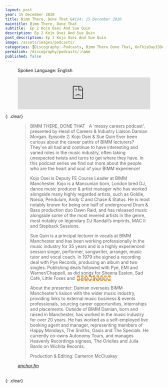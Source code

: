 ```yaml
---
layout: post
year: 15 December 2020
title: Bimm There, Done That &#124; 15 December 2020
maintitle: Bimm There, Done That
subtitle:  Ep 2 Kojo Osei And Sue Quin
description: Ep 2 Kojo Osei And Sue Quin
post_description: Ep 2 Kojo Osei And Sue Quin
image: /assets/images/podcasts/
categories: [Discography:-Podcasts, Bimm There Done That, OnThisDay15December]
permalink: /discography/podcasts/:name
published: false
---
```


<figure class="fig3">
<p>Spoken Language: English</p>
<iframe src="https://anchor.fm/bimmmanchester/embed/episodes/Bimm-There--Done-That---Ep-2-Kojo-Osei-And-Sue-Quin-enr544/a-a44nsnn" height="102px" width="100%" frameborder="0" scrolling="no"></iframe>
</figure>

{: .clear}

<figure class="fig3">
<blockquote>
<p>BIMM THERE, DONE THAT &nbsp;&nbsp;A 'messy careers podcast', presented by Head of Careers &amp; Industry Liaison Damian Morgan. Episode 2: Kojo Osei &amp; Sue Quin Ever been curious about the career paths of BIMM lecturers? They've all had and continue to have interesting and varied roles in the music industry, often taking unexpected twists and turns to get where they have. In this podcast series we find out more about the people who are the heart and soul of your BIMM experience!</p>
<p>Kojo Osei is Deputy FE Course Leader at BIMM Manchester. Kojo is a Mancunian born, London bred DJ, dance music producer &amp; artist manager who has worked alongside many highly regarded artists, such as Goldie, Noisia, Pendulum, Andy C and Chase &amp; Status. He is most notably known for being one half of underground Drum &amp; Bass production duo Dawn Raid, and has released music alongside some of the most revered artists in the genre, most notably on legendary DJ Randall’s imprints, MAC II and Stepback Sessions.</p>
<p>Sue Quin is a principal lecturer in vocals at BIMM Manchester and has been working professionally in the music industry for 35 years and is a highly experienced session singer, performer, songwriter, arranger, music tutor and vocal coach. In 1979 she signed a recording deal with Pye Records, producing an album and two singles. Publishing deals followed with Pye, EMI and Warner/Chappell, as did songs for Sheena Easton, Sad Café, Little Foxes and &nbsp;<span  style="outline: 4px dashed darkorange; outline-offset: -4px;width: max-content;padding: 0 5px;">Lena Zavaroni.</span></p>
<p>About the presenter: Damian oversees BIMM Manchester’s liaison with the wider music industry, providing links to external music business &amp; events professionals, sourcing career opportunities, internships and placements. Outside of BIMM Damian, born and raised in Manchester, has worked in the music industry for over 20 years. He has worked as a self-employed live booking agent and manager, representing members of Happy Mondays, The Smiths, Oasis and The Specials. He currently co-owns Autonomy Tours, and manages Heavenly Recordings signees, The Orielles and Julia Bardo on Wichita Records.</p>
<p>Production &amp; Editing: Cameron McCluskey</p>
</blockquote>
<cite><a class="external-links" href="https://anchor.fm/bimmmanchester/episodes/Bimm-There--Done-That---Ep-2-Kojo-Osei-And-Sue-Quin-enr544">anchor.fm</a></cite>
</figure>

<br />{: .clear}

